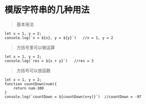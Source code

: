 # 模版字符串的几种用法

> 基本用法

```
let x = 1, y = 2;
console.log(`x = ${x}, y = ${y}`)   //x = 1, y = 2
```

> 方括号里可以做运算

```
let x = 1, y = 2;
console.log(`res = ${x + y}`)   //res = 3
```

> 方括号可以放函数

```
let x = 1, y = 2;
function countDown(num){
    return num-100
}
console.log(`countDown = ${countDown(x+y)}`)  //countDown = -97
```